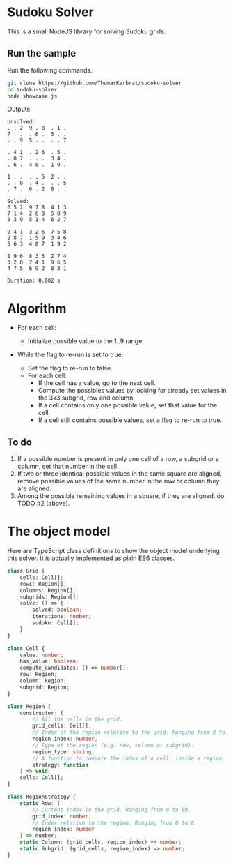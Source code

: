 # Sudoku Solver

This is a small NodeJS library for solving Sudoku grids.

## Run the sample

Run the following commands.

``` bash
git clone https://github.com/ThomasKerbrat/sudoku-solver
cd sudoku-solver
node showcase.js
```

Outputs:

```
Unsolved:
. . 2  9 . 8  . 1 .
7 . .  . 6 .  5 . .
. . 9  5 . .  . . 7

. 4 1  . 2 6  . 5 .
. 8 7  . . .  3 4 .
. 6 .  4 8 .  1 9 .

1 . .  . . 5  2 . .
. . 8  . 4 .  . . 5
. 7 .  6 . 2  8 . .

Solved:
6 5 2  9 7 8  4 1 3
7 1 4  2 6 3  5 8 9
8 3 9  5 1 4  6 2 7

9 4 1  3 2 6  7 5 8
2 8 7  1 5 9  3 4 6
5 6 3  4 8 7  1 9 2

1 9 6  8 3 5  2 7 4
3 2 8  7 4 1  9 6 5
4 7 5  6 9 2  8 3 1

Duration: 0.002 s
```



# Algorithm

- For each cell:
    - Initialize possible value to the 1..9 range

- While the flag to re-run is set to true:
    - Set the flag to re-run to false.
    - For each cell:
        - If the cell has a value, go to the next cell.
        - Compute the possibles values by looking for already set values in the 3x3 subgrid, row and column.
        - If a cell contains only one possible value, set that value for the cell.
        - If a cell still contains possible values, set a flag to re-run to true.

## To do

1. If a possible number is present in only one cell of a row, a subgrid or a column, set that number in the cell.
2. If two or three identical possible values in the same square are aligned, remove possible values of the same number in the row or column they are aligned.
3. Among the possible remaining values in a square, if they are aligned, do TODO #2 (above).



# The object model

Here are TypeScript class definitions to show the object model underlying this solver.
It is actually implemented as plain ES6 classes.

``` typescript
class Grid {
    cells: Cell[];
    rows: Region[];
    columns: Region[];
    subgrids: Region[];
    solve: () => {
        solved: boolean;
        iterations: number;
        sudoku: Cell[];
    }
}

class Cell {
    value: number;
    has_value: boolean;
    compute_candidates: () => number[];
    row: Region;
    column: Region;
    subgrid: Region;
}

class Region {
    constructor: (
        // All the cells in the grid.
        grid_cells: Cell[],
        // Index of the region relative to the grid. Ranging from 0 to 8.
        region_index: number,
        // Type of the region (e.g. row, column or subgrid).
        region_type: string,
        // A function to compute the index of a cell, inside a region, relative to the grid.
        strategy: function
    ) => void;
    cells: Cell[];
}

class RegionStrategy {
    static Row: (
        // Current index in the grid. Ranging from 0 to 80.
        grid_index: number,
        // Index relative to the region. Ranging from 0 to 8.
        region_index: number
    ) => number;
    static Column: (grid_cells, region_index) => number;
    static Subgrid: (grid_cells, region_index) => number;
}
```
